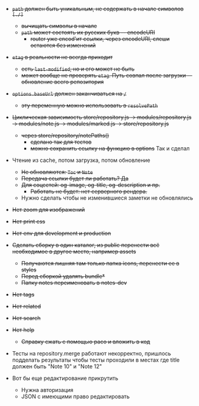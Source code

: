 * ~~`path` должен быть уникальным, не содержать в начале символов `[./]`~~
  * ~~вычищать символы в начале~~
  * ~~`path` может состоять их русских букв -- encodeURI~~
    * ~~router уже encod'ит ссылки, через encodeURI, слеши остаются без изменений~~

* ~~`etag` в реальности не всегда приходит~~
  * ~~есть `last-modified`, но и его может не быть~~
  * ~~может вообще не проверять `etag`. Путь совпал после загрузки -- обновление всего репозитория~~

* ~~`options.baseUrl` должен заканчиваться на `/`~~
  * ~~эту переменную можно использовать в `resolvePath`~~

* ~~Циклическая зависимость store/repository.js -> modules/repository.js -> modules/note.js -> modules/marked.js -> store/repository.js~~
  * ~~через store/repository/notePaths()~~
    * ~~сделано так для тестов~~
    * ~~можно сохранить ссылку на функцию в options~~ Так и сделал
  
* Чтение из cache, потом загрузка, потом обновление
  * ~~Не обновляются: `Toc` и `Note`~~
  * ~~Передача ссылки будет ли работать? Да~~
  * ~~Для соцсетей: og-image, og-title, og-description и пр.~~
    * ~~Работать не будет: нет серверного рендера.~~
  * Нужно сделать чтобы не изменившиеся заметки не обновлялись

* ~~Нет zoom для изображений~~
* ~~Нет print css~~
* ~~Нет env для development и production~~
* ~~Сделать сборку в один каталог, из public перенести всё необходимое в другое место, например assets~~
  * ~~Получаются лишняя там только папка icons, перенести ее в styles~~
  * ~~Перед сборкой удалять bundle*~~
  * ~~Папку notes переименовать в notes-dev~~
* ~~Нет tags~~
* ~~Нет related~~
* ~~Нет search~~
* ~~Нет help~~
  * ~~Справку сжать с помощью paco и вложить в код~~
* Тесты на repository.merge работают некорректно, пришлось подделать результаты чтобы тесты проходили в местах где title должен быть "Note 10" и "Note 12"
* Вот бы еще редактирование прикрутить
  * Нужна авторизация
  * JSON с имеющими право редактировать
